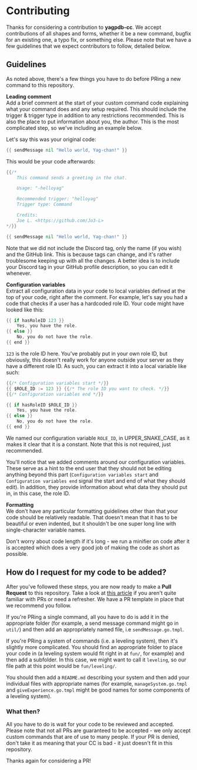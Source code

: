 # Contributing

Thanks for considering a contribution to **yagpdb-cc**. We accept contributions of all shapes and forms, whether it be a new command, bugfix for an existing one, a typo fix, or something else. Please note that we have a few guidelines that we expect contributors to follow, detailed below.

## Guidelines

As noted above, there's a few things you have to do before PRing a new command to this repository.

**Leading comment**<br />
Add a brief comment at the start of your custom command code explaining what your command does and any setup required. This should include the trigger & trigger type in addition to any restrictions recommended. This is also the place to put information about you, the author. This is the most complicated step, so we've including an example below.

Let's say this was your original code:

```go
{{ sendMessage nil "Hello world, Yag-chan!" }}
```

This would be your code afterwards:

```go
{{/*
	This command sends a greeting in the chat.

	Usage: "-helloyag"

	Recommended trigger: "helloyag"
	Trigger type: Command

	Credits:
	Joe L. <https://github.com/Jo3-L>
*/}}

{{ sendMessage nil "Hello world, Yag-chan!" }}
```

Note that we did not include the Discord tag, only the name (if you wish) and the GitHub link. This is because tags can change, and it's rather troublesome keeping up with all the changes. A better idea is to include your Discord tag in your GitHub profile description, so you can edit it whenever.

**Configuration variables**<br />
Extract all configuration data in your code to local variables defined at the top of your code, right after the comment. For example, let's say you had a code that checks if a user has a hardcoded role ID. Your code might have looked like this:

```go
{{ if hasRoleID 123 }}
	Yes, you have the role.
{{ else }}
	No, you do not have the role.
{{ end }}
```

`123` is the role ID here. You've probably put in your own role ID, but obviously, this doesn't really work for anyone outside your server as they have a different role ID. As such, you can extract it into a local variable like such:

```go
{{/* Configuration variables start */}}
{{ $ROLE_ID := 123 }} {{/* The role ID you want to check. */}}
{{/* Configuration variables end */}}

{{ if hasRoleID $ROLE_ID }}
	Yes, you have the role.
{{ else }}
	No, you do not have the role.
{{ end }}
```

We named our configuration variable `ROLE_ID`, in UPPER_SNAKE_CASE, as it makes it clear that it is a constant. Note that this is not required, just recommended.

You'll notice that we added comments around our configuration variables. These serve as a hint to the end user that they should not be editing anything beyond this part (`Configuration variables start` and `Configuration variables end` signal the start and end of what they should edit). In addition, they provide information about what data they should put in, in this case, the role ID.

**Formatting**<br />
We don't have any particular formatting guidelines other than that your code should be relatively readable. That doesn't mean that it has to be beautiful or even indented, but it shouldn't be one super long line with single-character variable names.

Don't worry about code length if it's long - we run a minifier on code after it is accepted which does a very good job of making the code as short as possible.

## How do I request for my code to be added?

After you've followed these steps, you are now ready to make a **Pull Request** to this repository. Take a look at [this article](https://docs.github.com/en/free-pro-team@latest/github/collaborating-with-issues-and-pull-requests/creating-a-pull-request) if you aren't quite familiar with PRs or need a refresher. We have a PR template in place that we recommend you follow.

If you're PRing a single command, all you have to do is add it in the appropriate folder (for example, a send message command might go in `util/`) and then add an appropriately named file, i.e `sendMessage.go.tmpl`.

If you're PRing a system of commands (i.e. a leveling system), then it's slightly more complicated. You should find an appropriate folder to place your code in (a leveling system would fit right in at `fun/`, for example) and then add a subfolder. In this case, we might want to call it `leveling`, so our file path at this point would be `fun/leveling/`.

You should then add a `README.md` describing your system and then add your individual files with appropriate names (for example, `manageSystem.go.tmpl` and `giveExperience.go.tmpl` might be good names for some components of a leveling system).

### What then?

All you have to do is wait for your code to be reviewed and accepted. Please note that not all PRs are guaranteed to be accepted - we only accept custom commands that are of use to many people. If your PR is denied, don't take it as meaning that your CC is bad - it just doesn't fit in this repository.

Thanks again for considering a PR!
